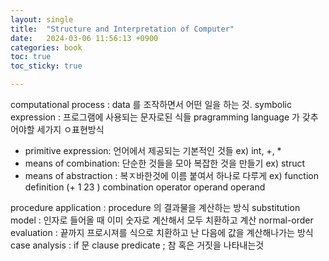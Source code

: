 ```yaml
---
layout: single
title:  "Structure and Interpretation of Computer"
date:   2024-03-06 11:56:13 +0900
categories: book
toc: true
toc_sticky: true

---
```


computational process : data 를 조작하면서 어떤 일을 하는 것. 
symbolic expression : 프로그램에 사용되는 문자로된 식들
pragramming language 가 갖추어야할 세가지 ㅇ표현방식
* primitive expression: 언어에서 제공되는 기본적인 것들 ex) int, +, *
* means of combination: 단순한 것들을 모아 복잡한 것을 만들기 ex) struct
* means of abstraction : 복ㅈ바한것에 이름 붙여서 하나로 다루게 ex) function definition
(+          1       23     ) combination
operator operand   operand

procedure application : procedure 의 결과물을 계산하는 방식
substitution model : 인자로 들어올 때 이미 숫자로 계산해서 모두 치환하고 계산
normal-order evaluation : 끝까지 프로시져를 식으로 치환하고 난 다음에 값을 계산해나가는 방식
case analysis : if 문 
clause 
predicate ; 참 혹은 거짓을 나타내는것

